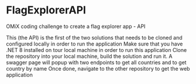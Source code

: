 # FlagExplorerAPI
OMiX coding challenge to create a flag explorer app - API

This (the API) is the first of the two solutions that needs to be cloned and configured locally in order to run the application
Make sure that you have .NET 8 installed on tour local machine in order to run this application
Clone the repository into your local machine, build the solution and run it.
A swagger page will popup with two endpoints to get all countries and to get country by name
Once done, navigate to the other repository to get the web application
